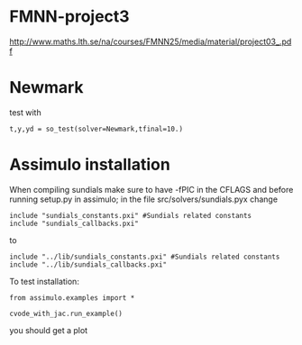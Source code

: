 FMNN-project3
=============

http://www.maths.lth.se/na/courses/FMNN25/media/material/project03_.pdf

# Newmark 
test with 
```
t,y,yd = so_test(solver=Newmark,tfinal=10.)
```

# Assimulo installation
When compiling sundials make sure to have -fPIC in the CFLAGS
and before running setup.py in assimulo; in the file src/solvers/sundials.pyx change
```
include "sundials_constants.pxi" #Sundials related constants
include "sundials_callbacks.pxi"
```
to
```
include "../lib/sundials_constants.pxi" #Sundials related constants
include "../lib/sundials_callbacks.pxi"
```
To test installation:
```
from assimulo.examples import *

cvode_with_jac.run_example()
```
you should get a plot
